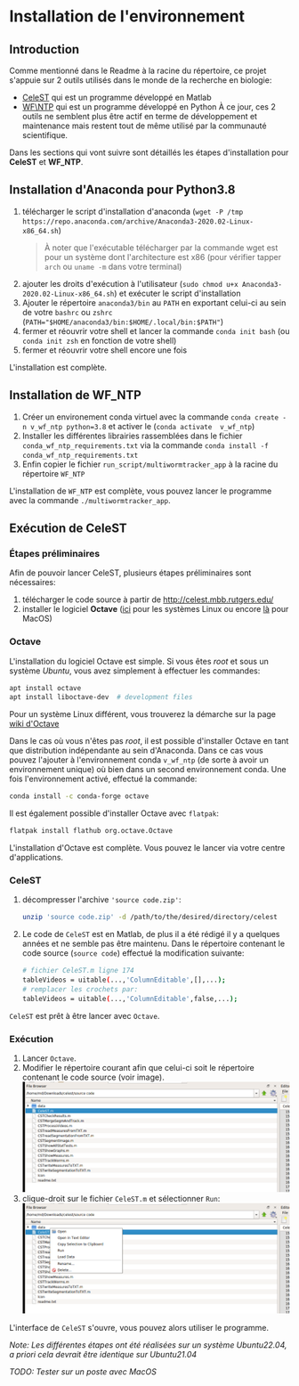 # Installation de l'environnement

## Introduction
Comme mentionné dans le Readme à la racine du répertoire, ce projet s'appuie sur 2 outils utilisés dans le monde de la recherche en biologie:
* [CeleST](https://dcs-lcsr.github.io/CeleST/) qui est un programme développé en Matlab
* [WF\NTP](https://github.com/impact27/WF_NTP) qui est un programme développé en Python
À ce jour, ces 2 outils ne semblent plus être actif en terme de développement et maintenance mais restent tout de même utilisé par la communauté scientifique.

Dans les sections qui vont suivre sont détaillés les étapes d'installation pour **CeleST** et **WF\_NTP**.


## Installation d'Anaconda pour Python3.8
1. télécharger le script d'installation d'anaconda (`wget -P /tmp https://repo.anaconda.com/archive/Anaconda3-2020.02-Linux-x86_64.sh`)
   > À noter que l'exécutable télécharger par la commande wget est pour un système dont l'architecture est x86 (pour vérifier tapper `arch` ou `uname -m` dans votre terminal)
2. ajouter les droits d'exécution à l'utilisateur (`sudo chmod u+x Anaconda3-2020.02-Linux-x86_64.sh`) et exécuter le script d'installation
3. Ajouter le répertoire `anaconda3/bin` au `PATH` en exportant celui-ci au sein de votre `bashrc` ou `zshrc` (`PATH="$HOME/anaconda3/bin:$HOME/.local/bin:$PATH"`)
4. fermer et réouvrir votre shell et lancer la commande `conda init bash` (ou `conda init zsh` en fonction de votre shell)
5. fermer et réouvrir votre shell encore une fois

L'installation est complète.


## Installation de WF_NTP
1. Créer un environement conda virtuel avec la commande `conda create -n v_wf_ntp python=3.8` et activer le (`conda activate  v_wf_ntp`)
2. Installer les différentes librairies rassemblées dans le fichier `conda_wf_ntp_requirements.txt` via la commande `conda install -f conda_wf_ntp_requirements.txt`
3. Enfin copier le fichier `run_script/multiwormtracker_app` à la racine du répertoire `WF_NTP`

L'installation de `WF_NTP` est complète, vous pouvez lancer le programme avec la commande `./multiwormtracker_app`.


## Exécution de CeleST
### Étapes préliminaires
Afin de pouvoir lancer CeleST, plusieurs étapes préliminaires sont nécessaires:
1. télécharger le code source à partir de http://celest.mbb.rutgers.edu/
2. installer le logiciel **Octave** ([ici](https://wiki.octave.org/Octave_for_GNU/Linux) pour les systèmes Linux ou encore [là](https://wiki.octave.org/Octave_for_macOS) pour MacOS)

### Octave
L'installation du logiciel Octave est simple.
Si vous êtes *root* et sous un système *Ubuntu*, vous avez simplement à effectuer les commandes:
```bash
apt install octave
apt install liboctave-dev  # development files
```
Pour un système Linux différent, vous trouverez la démarche sur la page [wiki d'Octave](https://wiki.octave.org/Octave_for_GNU/Linux)

Dans le cas où vous n'êtes pas *root*, il est possible d'installer Octave en tant que distribution indépendante au sein d'Anaconda.
Dans ce cas vous pouvez l'ajouter à l'environnement conda `v_wf_ntp`  (de sorte à avoir un environnement unique) où bien dans un second environnement conda.
Une fois l'environnement activé, effectué la commande:
```bash
conda install -c conda-forge octave
```
Il est également possible d'installer Octave avec `flatpak`:
```bash
flatpak install flathub org.octave.Octave
```

L'installation d'Octave est complète. Vous pouvez le lancer via votre centre d'applications.

### CeleST
1. décompresser l'archive `'source code.zip'`:
   ```bash
   unzip 'source code.zip' -d /path/to/the/desired/directory/celest
   ```
2. Le code de `CeleST` est en Matlab, de plus il a été rédigé il y a quelques années et ne semble pas être maintenu. Dans le répertoire contenant le code source (`source code`) effectué la modification suivante:
   ```bash
   # fichier CeleST.m ligne 174
   tableVideos = uitable(...,'ColumnEditable',[],...);
   # remplacer les crochets par:
   tableVideos = uitable(...,'ColumnEditable',false,...);
   ```
`CeleST` est prêt à être lancer avec `Octave`.

### Exécution
1. Lancer `Octave`.
2. Modifier le répertoire courant afin que celui-ci soit le répertoire contenant le code source (voir image).
![octave change directory](.assets/octave_change_directory.png)
3. clique-droit sur le fichier `CeleST.m` et sélectionner `Run`:
![CeleST run selection](.assets/CeleST_m_run_selection.png)

L'interface de `CeleST` s'ouvre, vous pouvez alors utiliser le programme.


*Note: Les différentes étapes ont été réalisées sur un système Ubuntu22.04, a priori cela devrait être identique sur Ubuntu21.04*

*TODO: Tester sur un poste avec MacOS*